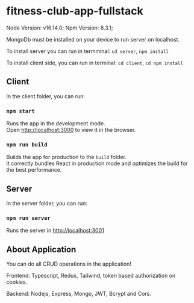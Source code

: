 # fitness-club-app-fullstack

Node Version: v16.14.0;
Npm Version: 8.3.1;

MongoDb must be installed on your device to run server on localhost.

To install server you can run in termminal:
`cd server`,
`npm install`

To install client side, you can run in terminal:
`cd client`,
`cd npm install`

## Client

In the client folder, you can run:

### `npm start`

Runs the app in the development mode.\
Open [http://localhost:3000](http://localhost:3000) to view it in the browser.

### `npm run build`

Builds the app for production to the `build` folder.\
It correctly bundles React in production mode and optimizes the build for the best performance.

## Server

In the server folder, you can run:

### `npm run server`

Runs the server in  [http://localhost:3001](http://localhost:3001)

## About Application

You can do all CRUD operations in the application!

Frontend:
Typescript, Redux, Tailwind, token based authorization on cookies.

Backend:
Nodejs, Express, Mongo, JWT, Bcrypt and Cors.
